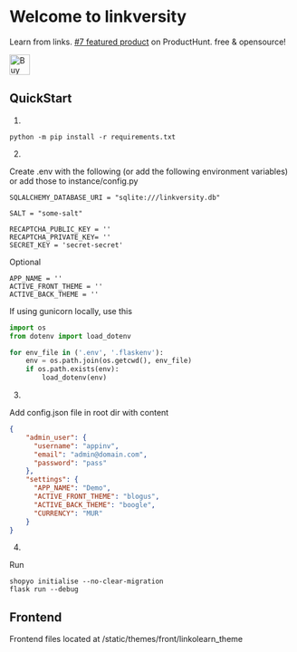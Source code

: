 # Welcome to linkversity

Learn from links. [#7 featured product](https://www.producthunt.com/products/contriblearn#contriblearn) on ProductHunt. free & opensource!


<a href='https://ko-fi.com/S6S2GDNC7' target='_blank'><img height='36' style='border:0px;height:36px;' src='https://storage.ko-fi.com/cdn/kofi6.png?v=6' border='0' alt='Buy Me a Coffee at ko-fi.com' /></a>

## QuickStart


1.

```
python -m pip install -r requirements.txt
```

2.

Create .env with the following (or add the following environment variables) or add those to instance/config.py

```.env
SQLALCHEMY_DATABASE_URI = "sqlite:///linkversity.db"

SALT = "some-salt"

RECAPTCHA_PUBLIC_KEY = ''
RECAPTCHA_PRIVATE_KEY= ''
SECRET_KEY = 'secret-secret'
```

Optional

```
APP_NAME = ''
ACTIVE_FRONT_THEME = ''
ACTIVE_BACK_THEME = ''
```

If using gunicorn locally, use this

```py
import os
from dotenv import load_dotenv

for env_file in ('.env', '.flaskenv'):
    env = os.path.join(os.getcwd(), env_file)
    if os.path.exists(env):
        load_dotenv(env)
```

3.

Add config.json file in root dir with content

```json
{
    "admin_user": {
      "username": "appinv",
      "email": "admin@domain.com",
      "password": "pass"
    },
    "settings": {
      "APP_NAME": "Demo",
      "ACTIVE_FRONT_THEME": "blogus",
      "ACTIVE_BACK_THEME": "boogle",
      "CURRENCY": "MUR"
    }
}
```

4.

Run

```
shopyo initialise --no-clear-migration
flask run --debug
```

## Frontend


Frontend files located at /static/themes/front/linkolearn_theme